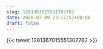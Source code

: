 ```yaml
---
slug: 1281367015551307782
date: 2020-07-09 23:17:57+00:00
draft: false
---
```


{{< tweet 1281367015551307782 >}}
